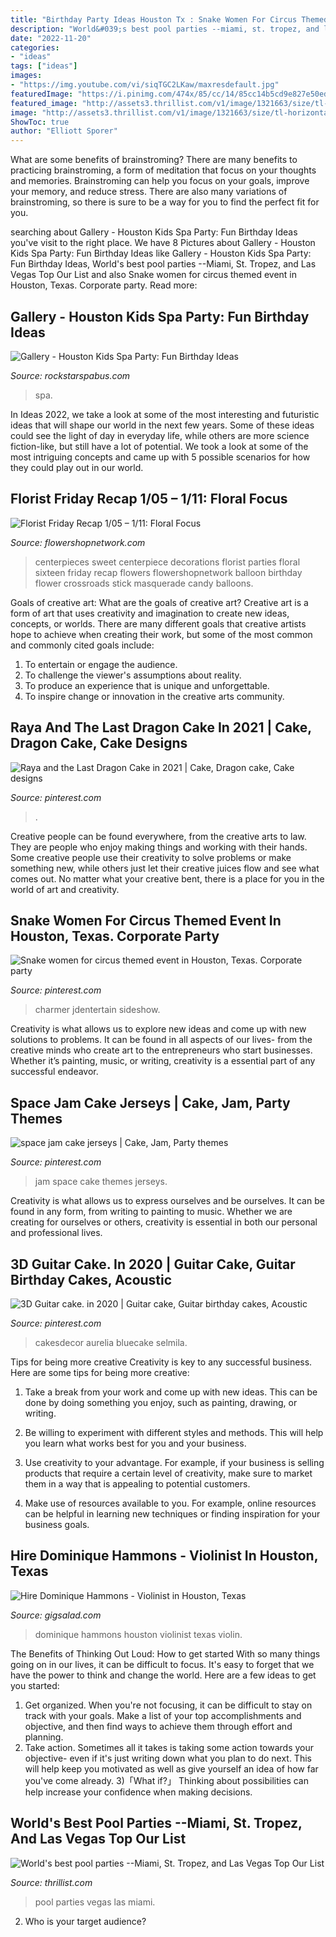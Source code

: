 ```yaml
---
title: "Birthday Party Ideas Houston Tx : Snake Women For Circus Themed Event In Houston, Texas. Corporate Party"
description: "World&#039;s best pool parties --miami, st. tropez, and las vegas top our list"
date: "2022-11-20"
categories:
- "ideas"
tags: ["ideas"]
images:
- "https://img.youtube.com/vi/siqTGC2LKaw/maxresdefault.jpg"
featuredImage: "https://i.pinimg.com/474x/85/cc/14/85cc14b5cd9e827e50ed150b99b90e3b.jpg"
featured_image: "http://assets3.thrillist.com/v1/image/1321663/size/tl-horizontal_main/these-are-the-10-best-pool-parties-in-the-world"
image: "http://assets3.thrillist.com/v1/image/1321663/size/tl-horizontal_main/these-are-the-10-best-pool-parties-in-the-world"
ShowToc: true
author: "Elliott Sporer"
---
```



What are some benefits of brainstroming?
There are many benefits to practicing brainstroming, a form of meditation that focus on your thoughts and memories. Brainstroming can help you focus on your goals, improve your memory, and reduce stress. There are also many variations of brainstroming, so there is sure to be a way for you to find the perfect fit for you.

	

		
searching about Gallery - Houston Kids Spa Party: Fun Birthday Ideas you've visit to the right place. We have 8 Pictures about Gallery - Houston Kids Spa Party: Fun Birthday Ideas like Gallery - Houston Kids Spa Party: Fun Birthday Ideas, World&#039;s best pool parties --Miami, St. Tropez, and Las Vegas Top Our List and also Snake women for circus themed event in Houston, Texas. Corporate party. Read more:
		
    
## Gallery - Houston Kids Spa Party: Fun Birthday Ideas

<img loading=lazy src="https://rockstarspabus.com/wp-content/uploads/2019/05/rockstarspabus-photo-gallery-party-near-katy-tx.jpg" onerror="this.onerror=null;this.src='https://tse4.mm.bing.net/th?id=OIP.2-XK3no0SByNpqe2GjudigHaE8&amp;pid=15.1';" alt="Gallery - Houston Kids Spa Party: Fun Birthday Ideas">

_Source: rockstarspabus.com_

>spa. 

	

In Ideas 2022, we take a look at some of the most interesting and futuristic ideas that will shape our world in the next few years. Some of these ideas could see the light of day in everyday life, while others are more science fiction-like, but still have a lot of potential. We took a look at some of the most intriguing concepts and came up with 5 possible scenarios for how they could play out in our world.

    
## Florist Friday Recap 1/05 – 1/11: Floral Focus

<img loading=lazy src="http://www.flowershopnetwork.com/blog/wp-content/uploads/2013/01/crossroads-florist-sweet-16.jpg" onerror="this.onerror=null;this.src='https://tse4.mm.bing.net/th?id=OIP.lDLiHv3w8kdniyHWPVcriwHaMl&amp;pid=15.1';" alt="Florist Friday Recap 1/05 – 1/11: Floral Focus">

_Source: flowershopnetwork.com_

>centerpieces sweet centerpiece decorations florist parties floral sixteen friday recap flowers flowershopnetwork balloon birthday flower crossroads stick masquerade candy balloons. 

	

Goals of creative art: What are the goals of creative art?
Creative art is a form of art that uses creativity and imagination to create new ideas, concepts, or worlds. There are many different goals that creative artists hope to achieve when creating their work, but some of the most common and commonly cited goals include: 
1. To entertain or engage the audience.
2. To challenge the viewer's assumptions about reality.
3. To produce an experience that is unique and unforgettable.
4. To inspire change or innovation in the creative arts community.

    
## Raya And The Last Dragon Cake In 2021 | Cake, Dragon Cake, Cake Designs

<img loading=lazy src="https://i.pinimg.com/736x/be/44/83/be448326a68cc9725732e9a6722a2072.jpg" onerror="this.onerror=null;this.src='https://tse3.mm.bing.net/th?id=OIP.awBk0W9W_ERFcYRu36T7UAHaJ3&amp;pid=15.1';" alt="Raya and the Last Dragon Cake in 2021 | Cake, Dragon cake, Cake designs">

_Source: pinterest.com_

>. 

	

Creative people can be found everywhere, from the creative arts to law. They are people who enjoy making things and working with their hands. Some creative people use their creativity to solve problems or make something new, while others just let their creative juices flow and see what comes out. No matter what your creative bent, there is a place for you in the world of art and creativity.

    
## Snake Women For Circus Themed Event In Houston, Texas. Corporate Party

<img loading=lazy src="https://i.pinimg.com/474x/85/cc/14/85cc14b5cd9e827e50ed150b99b90e3b.jpg" onerror="this.onerror=null;this.src='https://tse4.mm.bing.net/th?id=OIP.qIbXg4nVvwfcnOIjdGxUeAAAAA&amp;pid=15.1';" alt="Snake women for circus themed event in Houston, Texas. Corporate party">

_Source: pinterest.com_

>charmer jdentertain sideshow. 

	

Creativity is what allows us to explore new ideas and come up with new solutions to problems. It can be found in all aspects of our lives- from the creative minds who create art to the entrepreneurs who start businesses. Whether it’s painting, music, or writing, creativity is a essential part of any successful endeavor.

    
## Space Jam Cake Jerseys | Cake, Jam, Party Themes

<img loading=lazy src="https://i.pinimg.com/736x/ba/1b/08/ba1b08e0e025c0aba4b67a86fd5e94b6--space-jam-party-themes.jpg" onerror="this.onerror=null;this.src='https://tse2.mm.bing.net/th?id=OIP.WIENln7xQVDErk2V0WK9WAHaJ3&amp;pid=15.1';" alt="space jam cake jerseys | Cake, Jam, Party themes">

_Source: pinterest.com_

>jam space cake themes jerseys. 

	

Creativity is what allows us to express ourselves and be ourselves. It can be found in any form, from writing to painting to music. Whether we are creating for ourselves or others, creativity is essential in both our personal and professional lives.

    
## 3D Guitar Cake. In 2020 | Guitar Cake, Guitar Birthday Cakes, Acoustic

<img loading=lazy src="https://i.pinimg.com/736x/c8/69/15/c869156b5e64ead72577cf980fdbb07f.jpg" onerror="this.onerror=null;this.src='https://tse3.mm.bing.net/th?id=OIP.AmXfEDAHw_aqEj3GTwTw7QHaNB&amp;pid=15.1';" alt="3D Guitar cake. in 2020 | Guitar cake, Guitar birthday cakes, Acoustic">

_Source: pinterest.com_

>cakesdecor aurelia bluecake selmila. 

	

Tips for being more creative
Creativity is key to any successful business. Here are some tips for being more creative:
1. Take a break from your work and come up with new ideas. This can be done by doing something you enjoy, such as painting, drawing, or writing.

2. Be willing to experiment with different styles and methods. This will help you learn what works best for you and your business.

3. Use creativity to your advantage. For example, if your business is selling products that require a certain level of creativity, make sure to market them in a way that is appealing to potential customers.

4. Make use of resources available to you. For example, online resources can be helpful in learning new techniques or finding inspiration for your business goals.


    
## Hire Dominique Hammons - Violinist In Houston, Texas

<img loading=lazy src="https://img.youtube.com/vi/siqTGC2LKaw/maxresdefault.jpg" onerror="this.onerror=null;this.src='https://tse2.mm.bing.net/th?id=OIP.G1ytk48ewSmfp-Ca43U9ZgHaEK&amp;pid=15.1';" alt="Hire Dominique Hammons - Violinist in Houston, Texas">

_Source: gigsalad.com_

>dominique hammons houston violinist texas violin. 

	

The Benefits of Thinking Out Loud: How to get started
With so many things going on in our lives, it can be difficult to focus. It's easy to forget that we have the power to think and change the world. Here are a few ideas to get you started: 
1) Get organized. When you're not focusing, it can be difficult to stay on track with your goals. Make a list of your top accomplishments and objective, and then find ways to achieve them through effort and planning. 
2) Take action. Sometimes all it takes is taking some action towards your objective- even if it's just writing down what you plan to do next. This will help keep you motivated as well as give yourself an idea of how far you've come already. 
3)「What if?」 Thinking about possibilities can help increase your confidence when making decisions.

    
## World&#039;s Best Pool Parties --Miami, St. Tropez, And Las Vegas Top Our List

<img loading=lazy src="http://assets3.thrillist.com/v1/image/1321663/size/tl-horizontal_main/these-are-the-10-best-pool-parties-in-the-world" onerror="this.onerror=null;this.src='https://tse2.mm.bing.net/th?id=OIP.3jIwTp3gOEnlz9JmzsdxZwHaFB&amp;pid=15.1';" alt="World&#039;s best pool parties --Miami, St. Tropez, and Las Vegas Top Our List">

_Source: thrillist.com_

>pool parties vegas las miami. 

	

2. Who is your target audience?


